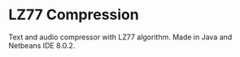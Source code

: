 # LZ77 Compression

Text and audio compressor with LZ77 algorithm. Made in Java and Netbeans IDE 8.0.2.